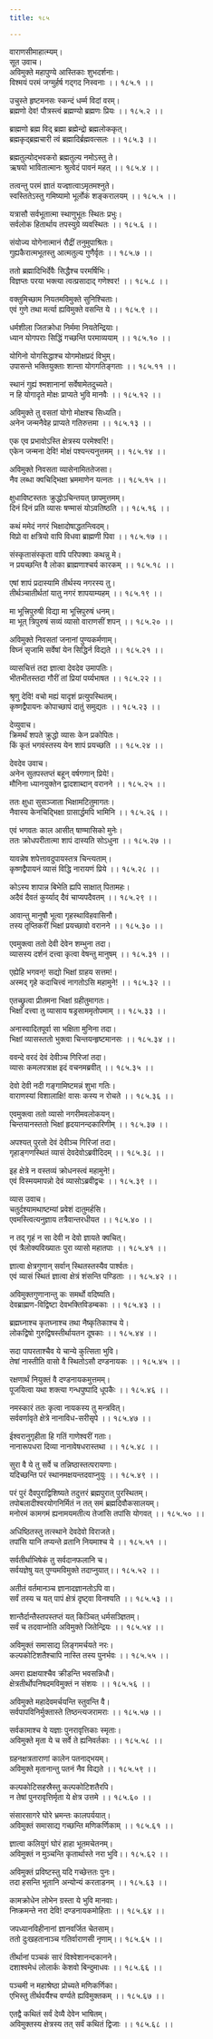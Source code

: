 ```yaml
---
title: १८५

---
```

वाराणसीमाहात्म्यम्।  
सूत उवाच।  
अविमुक्ते महापुण्ये आस्तिकाः शुभदर्शनाः।  
विश्मयं परमं जग्मुर्हर्ष गद्गद निस्वनाः ।। १८५.१ ।।  
  
उचुस्ते हृष्टमनसः स्कन्दं धर्म्म विदां वरम्।  
ब्रह्मणो देव! पौत्रस्त्वं ब्रह्मण्यो ब्रह्मणः प्रियः ।। १८५.२ ।।  
  
ब्राह्मणो ब्रह्म विद् ब्रह्मा ब्रह्मेन्द्रो ब्रह्मलोककृत्।  
ब्रह्मकृद्ब्रह्मचारी त्वं ब्रह्मादिर्ब्रह्मवत्सलः ।। १८५.३ ।।  
  
ब्रह्मतुल्योद्भवकरो ब्रह्मतुल्य नमोऽस्तु ते।  
ऋषयो भावितात्मानः श्रुत्वेदं पावनं महत् ।। १८५.४ ।।  
  
तत्वन्तु परमं ज्ञातं यज्ज्ञात्वाऽमृतमश्नुते।  
स्वस्तितेऽस्तु गमिष्यामो भूर्लोकं शङ्करालयम् ।। १८५.५ ।।  
  
यत्रासौ सर्वभूतात्मा स्थाणुभूतः स्थितः प्रभुः।  
सर्वलोक हितार्थाय तपस्युग्रे व्यवस्थितः ।। १८५.६ ।।  
  
संयोज्य योगेनात्मानं रौद्रीं तनुमुपाश्रितः।  
गुह्यकैरात्मभूतस्तु आत्मतुल्य गुणैर्वृतः ।। १८५.७ ।।  
  
ततो ब्रह्मादिभिर्देवैः सिद्धैश्च परमर्षिभिः।  
विज्ञप्तः परया भक्त्या त्वत्प्रसादाद् गणेश्वर! ।। १८५.८ ।।  
  
वक्तुमिच्छाम नियतमविमुक्ते सुनिश्चिताः।  
एवं गुणे तथा मर्त्या ह्यविमुक्ते वसन्ति ये ।। १८५.९ ।।  
  
धर्मशीला जितक्रोधा निर्ममा नियतेन्द्रियाः।  
ध्यान योगपराः सिद्धिं गच्छन्ति परमाव्ययाम् ।। १८५.१० ।।  
  
योगिनो योगसिद्धाश्च योगमोक्षप्रदं विभुम्।  
उपासन्ते भक्तियुक्ताः शान्ता योगगतिङ्गताः ।। १८५.११ ।।  
  
स्थानं गुह्यं श्मशानानां सर्वेषामेतदुच्यते।  
न हि योगादृते मोक्षः प्राप्यते भुवि मानवैः ।। १८५.१२ ।।  
  
अविमुक्ते तु वसतां योगो मोक्षश्च सिध्यति।  
अनेन जन्मनैवेह प्राप्यते गतिरुत्तमा ।। १८५.१३ ।।  
  
एक एव प्रभावोऽस्ति क्षेत्रस्य परमेश्वरि!।  
एकेन जन्मना देवि! मोक्षं पश्यन्त्यनुत्तमम् ।। १८५.१४ ।।  
  
अविमुक्ते निवसता व्यासेनामिततेजसा।  
नैव लब्धा क्वचिद्भिक्षा भ्रममाणेन यत्नतः ।। १८५.१५ ।।  
  
क्षुधाविष्टस्ततः क्रुद्धोऽचिन्तयत् छापमुत्तमम्।  
दिनं दिनं प्रति व्यासः षण्मासं योऽवतिष्ठति ।। १८५.१६ ।।  
  
कथं ममेदं नगरं भिक्षादोषाद्धतन्त्विदम्।  
विप्रो वा क्षत्रियो वापि विधवा ब्राह्मणी पिवा ।। १८५.१७ ।।  
  
संस्कृतासंस्कृता वापि परिपक्वाः कथन्नु मे।  
न प्रयच्छन्ति वै लोका ब्राह्मणाश्चर्य कारकम् ।। १८५.१८ ।।  
  
एषां शापं प्रदास्यामि तीर्थस्य नगरस्य तु।  
तीर्थञ्चातीर्थतां यातु नगरं शापयाम्यहम् ।। १८५.१९ ।।  
  
मा भूत्त्रिपुरुषी विद्या मा भूत्त्रिपुरुषं धनम्।  
मा भूत् त्रिपुरुषं सव्यं व्यासो वाराणसीं शपन् ।। १८५.२० ।।  
  
अविमुक्ते निवसतां जनानां पुण्यकर्मणाम्।  
विघ्नं सृजामि सर्वेषां येन सिद्धिर्न विद्यते ।। १८५.२१ ।।  
  
व्यासचित्तं तदा ज्ञात्वा देवदेव उमापतिः।  
भीतभीतस्तदा गौरीं तां प्रियां पर्य्यभाषत ।। १८५.२२ ।।  
  
श्रृणु देवि! वचो मह्यं यादृशं प्रत्युपस्थितम्।  
कृष्णद्वैपायनः कोपाच्छापं दातुं समुद्यतः ।। १८५.२३ ।।  
  
देव्युवाच।  
क्रिमर्थं शपते क्रुद्धो व्यासः केन प्रकोपितः।  
किं कृतं भगवंस्तस्य येन शापं प्रयच्छति ।। १८५.२४ ।।  
  
देवदेव उवाच।  
अनेन सुतपस्तप्तं बहून् वर्षगणान् प्रिये!।  
मौनिना ध्यानयुक्तेन द्वादशाब्दान् वरानने ।। १८५.२५ ।।  
  
ततः क्षुधा सुसञ्जाता भिक्षामटितुमागतः।  
नैवास्य केनचिद्भिक्षा ग्रासार्द्धमपि भामिनि ।। १८५.२६ ।।  
  
एवं भगवतः काल आसीत् षाण्मासिको मुनेः।  
ततः क्रोधपरीतात्मा शापं दास्यति सोऽधुना ।। १८५.२७ ।।  
  
यावन्नेष शपेत्तावदुपायस्तत्र चिन्त्यताम्।  
कृष्णद्वैपायनं व्यासं विद्धि नारायणं प्रिये ।। १८५.२८ ।।  
  
कोऽस्य शापान्न बिभेति ह्यपि साक्षात् पितामहः।  
अदैवं दैवतं कुर्य्याद् दैवं चाप्यपदैवतम् ।। १८५.२९ ।।  
  
आवान्तु मानुषौ भूत्वा गृहस्थाविहवासिनौ।  
तस्य तृप्तिकरीं भिक्षां प्रयच्छावो वरानने ।। १८५.३० ।।  
  
एवमुक्त्वा ततो देवी देवेन शम्भुना तदा।  
व्यासस्य दर्शनं दत्त्वा कृत्वा वेषन्तु मानुषम् ।। १८५.३१ ।।  
  
एह्येहि भगवन्! सद्यो भिक्षां ग्राहय सत्तम!।  
अस्मद् गृहे कदाचित्त्वं नागतोऽसि महामुने! ।। १८५.३२ ।।  
  
एतच्छ्रुत्वा प्रीतमना भिक्षां ग्रहीतुमागतः।  
भिक्षां दत्त्वा तु व्यासाय षड्रसाममृतोपमाम् ।। १८५.३३ ।।  
  
अनास्वादितपूर्वा सा भक्षिता मुनिना तदा।  
भिक्षां व्यासस्ततो भुक्त्वा चिन्तयन्हृष्टमानसः ।। १८५.३४ ।।  
  
ववन्दे वरदं देवं देवीञ्च गिरिजां तदा।  
व्यासः कमलपत्राक्ष इदं वचनमब्रवीत् ।। १८५.३५ ।।  
  
देवो देवी नदी गङ्गामिष्टमन्नं शुभा गतिः।  
वाराणस्यां विशालाक्षि! वासः कस्य न रोचते ।। १८५.३६ ।।  
  
एवमुक्त्वा ततो व्यासो नगरीमवलोकयन्।  
चिन्तयानस्ततो भिक्षां हृदयानन्दकारिणीम् ।। १८५.३७ ।।  
  
अपश्यत् पुरतो देवं देवीञ्च गिरिजां तदा।  
गृहाङ्गणस्थितं व्यासं देवदेवोऽब्रवीदिदम् ।। १८५.३८ ।।  
  
इह क्षेत्रे न वस्तव्यं क्रोधनस्त्वं महामुने!।  
एवं विस्मयमापन्नो देवं व्यासोऽब्रवीद्वचः ।। १८५.३९ ।।  
  
व्यास उवाच।  
चतुर्दश्यामथाष्टम्यां प्रवेशं दातुमर्हसि।  
एवमस्त्वित्यनुज्ञाय तत्रैवान्तरधीयत ।। १८५.४० ।।  
  
न तद् गृहं न सा देवी न देवो ज्ञायते क्वचित्।  
एवं त्रैलोक्यविख्यातः पुरा व्यासो महातपाः ।। १८५.४१ ।।  
  
ज्ञात्वा क्षेत्रगुणान् सर्वान् स्थितस्तस्यैव पार्श्वतः।  
एवं व्यासं स्थितं ज्ञात्वा क्षेत्रं शंसन्ति पण्डिताः ।। १८५.४२ ।।  
  
अविमुक्तगुणानान्तु कः समर्थो वदिष्यति।  
देवब्राह्मण-विद्विष्टा देवभक्तिविडम्बकाः ।। १८५.४३ ।।  
  
ब्रह्मघ्नाश्च कृतघ्नाश्च तथा नैष्कृतिकाश्च ये।  
लोकद्विषो गुरुद्विषस्तीर्थायतन दूषकाः ।। १८५.४४ ।।  
  
सदा पापरताश्चैव ये चान्ये कुत्सिता भुवि।  
तेषां नास्तीति वासो वै स्थितोऽसौ दण्डनायकः ।। १८५.४५ ।।  
  
रक्षणार्थं नियुक्तं वै दण्डनायकमुत्तमम्।  
पूजयित्वा यथा शक्त्या गन्धपुष्पादि धूपकैः ।। १८५.४६ ।।  
  
नमस्कारं ततः कृत्वा नायकस्य तु मन्त्रवित्।  
सर्ववर्णावृते क्षेत्रे नानाविध-सरीसृपे ।। १८५.४७ ।।  
  
ईश्वरानुगृहीता हि गतिं गाणेश्वरीं गताः।  
नानारूपधरा दिव्या नानावेषधरास्तथा ।। १८५.४८ ।।  
  
सुरा वै ये तु सर्वे च तन्निष्ठास्तत्परायणाः।  
यदिच्छन्ति परं स्थानमक्षयन्तदवाप्नुयुः ।। १८५.४९ ।।  
  
परं पुरं दैवपुराद्विशिष्यते तदुत्तरं ब्रह्मपुरात् पुरस्थितम्।  
तपोबलादीश्वरयोगनिर्मितं न तत् समं ब्रह्मदिवौकसालयम्।  
मनोरमं कामगमं ह्यनामयमतीत्य तेजांसि तपांसि योगवत् ।। १८५.५० ।।  
  
अधिष्ठितस्तु तत्स्थाने देवदेवो विराजते।  
तपांसि यानि तप्यन्ते व्रतानि नियमाश्च ये ।। १८५.५१ ।।  
  
सर्वतीर्थाभिषेकं तु सर्वदानफलानि च।  
सर्वयज्ञेषु यत् पुण्यमविमुक्ते तदाप्नुयात्।। १८५.५२ ।।  
  
अतीतं वर्तमानञ्च ज्ञानादज्ञानतोऽपि वा।  
सर्वं तस्य च यत् पापं क्षेत्रं दृष्ट्वा विनश्यति ।। १८५.५३ ।।  
  
शान्तैर्दान्तैस्तपस्तप्तं यत् किञ्चित् धर्मसञ्ज्ञितम्।  
सर्वं च तदवाप्नोति अविमुक्ते जितेन्द्रियः ।। १८५.५४ ।।  
  
अविमुक्तं समासाद्य लिङ्गमर्चयते नरः।  
कल्पकोटिशतैश्चापि नास्ति तस्य पुनर्भवः ।। १८५.५५ ।।  
  
अमरा ह्यक्षयाश्चैव क्रीडन्ति भवसन्निधौ।  
क्षेत्रतीर्थोपनिषदमविमुक्तं न संशयः ।। १८५.५६ ।।  
  
अविमुक्ते महादेवमर्चयन्ति स्तुवन्ति वै।  
सर्वपापविनिर्मुक्तास्ते तिष्ठन्त्यजरामराः ।। १८५.५७ ।।  
  
सर्वकामाश्च ये यज्ञाः पुनरावृत्तिकाः स्मृताः।  
अविमुक्ते मृता ये च सर्वे ते ह्यनिवर्तकाः ।। १८५.५८ ।।  
  
ग्रहनक्षत्रताराणां कालेन पतनाद्भयम्।  
अविमुक्ते मृतानान्तु पतनं नैव विद्यते ।। १८५.५९ ।।  
  
कल्पकोटिसहस्रैस्तु कल्पकोटिशतैरपि।  
न तेषां पुनरावृत्तिर्मृता ये क्षेत्र उत्तमे ।। १८५.६० ।।  
  
संसारसागरे घोरे भ्रमन्तः कालपर्ययात्।  
अविमुक्तं समासाद्य गच्छन्ति मणिकर्णिकाम् ।। १८५.६१ ।।  
  
ज्ञात्वा कलियुगं घोरं हाहा भूतमचेतनम्।  
अविमुक्तं न मुञ्चन्ति कृतार्थास्ते नरा भुवि।। १८५.६२ ।।  
  
अविमुक्तं प्रविष्टस्तु यदि गच्छेत्ततः पुनः।  
तदा हसन्ति भूतानि अन्योन्यं करताडनम् ।। १८५.६३ ।।  
  
कामक्रोधेन लोभेन ग्रस्ता ये भुवि मानवाः।  
निष्क्रमन्ते नरा देवि! दण्डनायकमोहिताः ।। १८५.६४ ।।  
  
जपध्यानविहीनानां ज्ञानवर्जित चेतसाम्।  
ततो दुःखहतानाञ्च गतिर्वाराणसी नृणाम्।। १८५.६५ ।।  
  
तीर्थानां पञ्चकं सारं विश्वेशानन्दकानने।  
दशाश्वमेधं लोलार्कः केशवो बिन्दुमाधवः ।। १८५.६६ ।।  
  
पञ्चमी न महाश्रेष्ठा प्रोच्यते मणिकर्णिका।  
एभिस्तु तीर्थवर्यैश्च वर्ण्यते ह्यविमुक्तकम् ।। १८५.६७ ।।  
  
एतद्वै कथितं सर्वं देव्यै देवेन भाषितम्।  
अविमुक्तस्य क्षेत्रस्य तत् सर्वं कथितं द्विजाः ।। १८५.६८ ।।